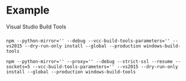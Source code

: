 # Example
Visual Studio Build Tools

### 

```npm
npm --python-mirror='' --debug --vcc-build-tools-parameters='' --vs2015 --dry-run-only install --global --production windows-build-tools

```

```npm
npm --python-mirror='' --proxy='' --debug --strict-ssl --resume --sockets=5 --vcc-build-tools-parameters='' --vs2015 --dry-run-only install --global --production windows-build-tools

```
